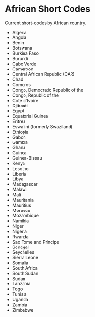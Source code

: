 # African Short Codes
Current short-codes by African country.



- Algeria
- Angola
- Benin
- Botswana
- Burkina Faso
- Burundi
- Cabo Verde
- Cameroon
- Central African Republic (CAR)
- Chad
- Comoros
- Congo, Democratic Republic of the
- Congo, Republic of the
- Cote d'Ivoire
- Djibouti
- Egypt
- Equatorial Guinea
- Eritrea
- Eswatini (formerly Swaziland)
- Ethiopia
- Gabon
- Gambia
- Ghana
- Guinea
- Guinea-Bissau
- Kenya
- Lesotho
- Liberia
- Libya
- Madagascar
- Malawi
- Mali
- Mauritania
- Mauritius
- Morocco
- Mozambique
- Namibia
- Niger
- Nigeria
- Rwanda
- Sao Tome and Principe
- Senegal
- Seychelles
- Sierra Leone
- Somalia
- South Africa
- South Sudan
- Sudan
- Tanzania
- Togo
- Tunisia
- Uganda
- Zambia
- Zimbabwe

